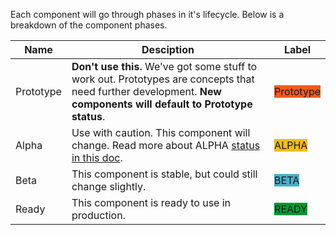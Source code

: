 Each component will go through phases in it's lifecycle. Below is a breakdown of the component phases.

<table>
    <thead>
        <th>Name</th>
        <th>Desciption</th>
        <th>Label</th>
    </thead>
    <tbody>
        <tr>
            <td>Prototype</td>
            <td><strong>Don't use this.</strong> We've got some stuff to work out. Prototypes are concepts that need further development. <strong>New components will default to Prototype status</strong>.</td>
            <td><label class="Status-label" style="background-color: #F25B19; border-color: #F25B19;">Prototype</label></td>
        </tr>
        <tr>
            <td>Alpha</td>
            <td>Use with caution. This component will change. Read more about ALPHA <a href="https://docs.google.com/document/d/1tpmFr8X8FqfZVmKGLR7u_0tbwfiYfBoiHHvv7eeCA7g/edit#heading=h.9g5rkj97omim">status in this doc</a>.</td>
            <td><label class="Status-label" style="background-color: #F5BB17; border-color: #F5BB17;">ALPHA</label></td>
        </tr>
        <tr>
            <td>Beta</td>
            <td>This component is stable, but could still change slightly.</td>
            <td><label class="Status-label" style="background-color: #49AFC7; border-color: #49AFC7;">BETA</label></td>
        </tr>
        <tr>
            <td>Ready</td>
            <td>This component is ready to use in production.</td>
            <td><label class="Status-label" style="background-color: #009933; border-color: #009933;">READY</label></td>
        </tr>
    </tbody>
</table>
